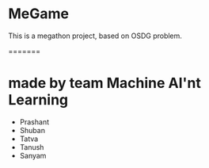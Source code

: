 # MeGame

This is a megathon project, based on OSDG problem.

=======
# made by team Machine AI'nt Learning
- Prashant
- Shuban
- Tatva
- Tanush
- Sanyam